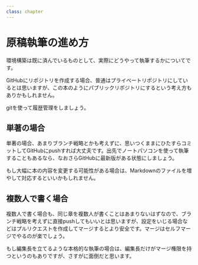 ```yaml
---
class: chapter
---
```


# 原稿執筆の進め方

環境構築は既に済んでいるものとして、実際にどうやって執筆するかについてです。

GitHubにリポジトリを作成する場合、普通はプライベートリポジトリにしているとは思いますが、この本のようにパブリックリポジトリにするという考え方もありかもしれません。

gitを使って履歴管理をしましょう。

## 単著の場合

単著の場合、あまりブランチ戦略とかも考えずに、思いつくままにひたすらコミットしてGitHubにpushすれば大丈夫です。出先でノートパソコンを使って執筆することもあるなら、なおさらGitHubに最新版がある状態にしましょう。

もし大幅に本の内容を変更する可能性がある場合は、Markdownのファイルを増やして対応するといいかもしれません。

## 複数人で書く場合

複数人で書く場合も、同じ章を複数人が書くことはあまりないはずなので、ブランチ戦略を考えずに直接pushしてもいいとは思いますが、設定をいじる場合などはプルリクエストを作成してマージするとより安全です。マージはセルフマージでやるのが楽でしょう。

もし編集長を立てるような本格的な執筆の場合は、編集長だけがマージ権限を持つというのもありですが、さすがに面倒だと思います。



